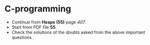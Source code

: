 # C-programming

* Continue from **Heaps (55)** page *407*.
* Start from PDF file **55**.
* Check the solutions of the *doubts* asked from the above important questions.
